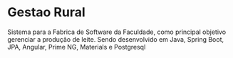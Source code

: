 # Gestao Rural
Sistema para a Fabrica de Software da Faculdade, como principal objetivo gerenciar a produção de leite.
Sendo desenvolvido em Java, Spring Boot, JPA, Angular, Prime NG, Materials e Postgresql
